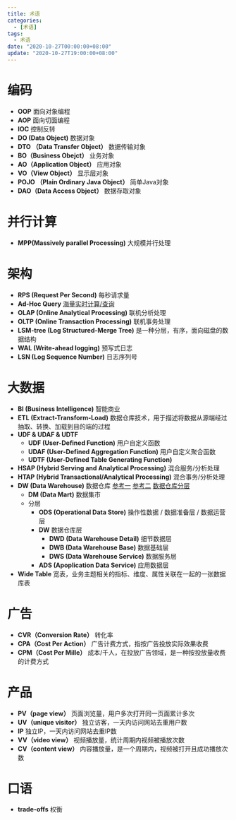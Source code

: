 ```yaml
---
title: 术语
categories: 
  - [术语]
tags:
  - 术语
date: "2020-10-27T00:00:00+08:00"
update: "2020-10-27T19:00:00+08:00"
---
```


# 编码

- **OOP** 面向对象编程
- **AOP** 面向切面编程
- **IOC**  控制反转
- **DO (Data Object)** 数据对象
- **DTO （Data Transfer Object）** 数据传输对象
- **BO（Business Obejct）** 业务对象
- **AO（Application Object）** 应用对象
- **VO（View Object）** 显示层对象
- **POJO （Plain Ordinary Java Object）** 简单Java对象
- **DAO（Data Access Object）** 数据存取对象

# 并行计算

- **MPP(Massively parallel Processing)** 大规模并行处理

#  架构

- **RPS (Request Per Second)** 每秒请求量 
- **Ad-Hoc Query** [海量实时计算/查询](https://zhuanlan.zhihu.com/p/131366019)
- **OLAP (Online Analytical Processing)** 联机分析处理
- **OLTP (Online Transaction Processing)** 联机事务处理
- **LSM-tree (Log Structured-Merge Tree)** 是一种分层，有序，面向磁盘的数据结构
- **WAL (Write-ahead logging)** 预写式日志
- **LSN (Log Sequence Number)** 日志序列号

# 大数据

- **BI (Business Intelligence)** 智能商业
- **ETL (Extract-Transform-Load)** 数据仓库技术，用于描述将数据从源端经过抽取、转换、加载到目的端的过程
- **UDF & UDAF & UDTF**
  - **UDF (User-Defined Function)** 用户自定义函数
  - **UDAF (User-Defined Aggregation Function)** 用户自定义聚合函数
  - **UDTF (User-Defined Table Generating Function)** 
- **HSAP (Hybrid Serving and Analytical Processing)** 混合服务/分析处理
- **HTAP (Hybrid Transactional/Analytical Processing)** 混合事务/分析处理
- **DW (Data Warehouse)** 数据仓库  [参考一](https://www.jianshu.com/p/72e395d8cb33) [参考二](https://www.cnblogs.com/liuwchao/articles/10423647.html) [数据仓库分层](https://www.cnblogs.com/amyzhu/p/13513425.html)
  - **DM (Data Mart)** 数据集市
  - 分层
    - **ODS (Operational Data Store)** 操作性数据 / 数据准备层 / 数据运营层
    - **DW** 数据仓库层
      - **DWD (Data Warehouse Detail)** 细节数据层
      - **DWB (Data Warehouse Base)** 数据基础层
      - **DWS (Data Warehouse Service)** 数据服务层
    - **ADS (Apoplication Data Service)** 应用数据层
- **Wide Table** 宽表，业务主题相关的指标、维度、属性关联在一起的一张数据库表

# 广告

- **CVR（Conversion Rate）** 转化率
- **CPA（Cost Per Action）** 广告计费方式，指按广告投放实际效果收费
- **CPM（Cost Per Mille）** 成本/千人，在投放广告领域，是一种按投放量收费的计费方式

# 产品

- **PV（page view）** 页面浏览量，用户多次打开同一页面累计多次
- **UV（unique visitor）** 独立访客，一天内访问网站去重用户数
- **IP**  独立IP，一天内访问网站去重IP数
- **VV（video view）** 视频播放量，统计周期内视频被播放次数
- **CV（content view）** 内容播放量，是一个周期内，视频被打开且成功播放次数

# 口语

- **trade-offs** 权衡
